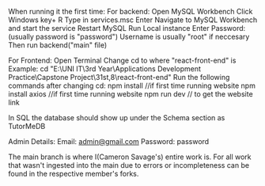 When running it the first time:
For backend:
Open MySQL Workbench
Click Windows key+ R
Type in services.msc
Enter
Navigate to MySQL Workbench and start the service
Restart MySQL 
Run Local instance
Enter Password: (usually password is "password")
Username is usually "root" if neccesary
Then run backend("main" file)

For Frontend:
Open Terminal
Change cd to where "react-front-end" is
Example: cd "E:\UNI IT\3rd Year\Applications Development Practice\Capstone Project\31st,8\react-front-end"
Run the following commands after changing cd:
npm install             //if first time running website
npm install axios       //if first time running website
npm run dev   // to get the website link

In SQL the database should show up under the Schema section as TutorMeDB

Admin Details:
Email: admin@gmail.com
Password: password

The main branch is where I(Cameron Savage's) entire work is.
For all work that wasn't ingested into the main due to errors or incompleteness can be found in the respective member's forks.
